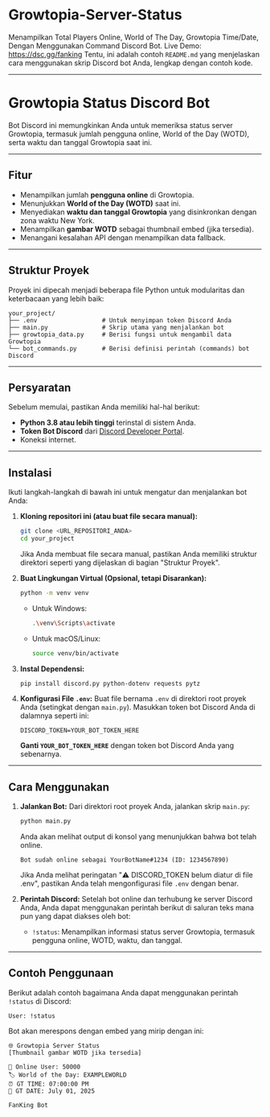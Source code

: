 # Growtopia-Server-Status
Menampilkan Total Players Online, World of The Day, Growtopia Time/Date, Dengan Menggunakan Command Discord Bot. Live Demo: https://dsc.gg/fanking
Tentu, ini adalah contoh `README.md` yang menjelaskan cara menggunakan skrip Discord bot Anda, lengkap dengan contoh kode.


-----

# Growtopia Status Discord Bot

Bot Discord ini memungkinkan Anda untuk memeriksa status server Growtopia, termasuk jumlah pengguna online, World of the Day (WOTD), serta waktu dan tanggal Growtopia saat ini.

-----

## Fitur

  * Menampilkan jumlah **pengguna online** di Growtopia.
  * Menunjukkan **World of the Day (WOTD)** saat ini.
  * Menyediakan **waktu dan tanggal Growtopia** yang disinkronkan dengan zona waktu New York.
  * Menampilkan **gambar WOTD** sebagai thumbnail embed (jika tersedia).
  * Menangani kesalahan API dengan menampilkan data fallback.

-----

## Struktur Proyek

Proyek ini dipecah menjadi beberapa file Python untuk modularitas dan keterbacaan yang lebih baik:

```
your_project/
├── .env                  # Untuk menyimpan token Discord Anda
├── main.py               # Skrip utama yang menjalankan bot
├── growtopia_data.py     # Berisi fungsi untuk mengambil data Growtopia
└── bot_commands.py       # Berisi definisi perintah (commands) bot Discord
```

-----

## Persyaratan

Sebelum memulai, pastikan Anda memiliki hal-hal berikut:

  * **Python 3.8 atau lebih tinggi** terinstal di sistem Anda.
  * **Token Bot Discord** dari [Discord Developer Portal](https://discord.com/developers/applications).
  * Koneksi internet.

-----

## Instalasi

Ikuti langkah-langkah di bawah ini untuk mengatur dan menjalankan bot Anda:

1.  **Kloning repositori ini (atau buat file secara manual):**

    ```bash
    git clone <URL_REPOSITORI_ANDA>
    cd your_project
    ```

    Jika Anda membuat file secara manual, pastikan Anda memiliki struktur direktori seperti yang dijelaskan di bagian "Struktur Proyek".

2.  **Buat Lingkungan Virtual (Opsional, tetapi Disarankan):**

    ```bash
    python -m venv venv
    ```

      * Untuk Windows:
        ```bash
        .\venv\Scripts\activate
        ```
      * Untuk macOS/Linux:
        ```bash
        source venv/bin/activate
        ```

3.  **Instal Dependensi:**

    ```bash
    pip install discord.py python-dotenv requests pytz
    ```

4.  **Konfigurasi File `.env`:**
    Buat file bernama `.env` di direktori root proyek Anda (setingkat dengan `main.py`). Masukkan token bot Discord Anda di dalamnya seperti ini:

    ```env
    DISCORD_TOKEN=YOUR_BOT_TOKEN_HERE
    ```

    **Ganti `YOUR_BOT_TOKEN_HERE`** dengan token bot Discord Anda yang sebenarnya.

-----

## Cara Menggunakan

1.  **Jalankan Bot:**
    Dari direktori root proyek Anda, jalankan skrip `main.py`:

    ```bash
    python main.py
    ```

    Anda akan melihat output di konsol yang menunjukkan bahwa bot telah online.

    ```
    Bot sudah online sebagai YourBotName#1234 (ID: 1234567890)
    ```

    Jika Anda melihat peringatan "⚠️ DISCORD\_TOKEN belum diatur di file .env", pastikan Anda telah mengonfigurasi file `.env` dengan benar.

2.  **Perintah Discord:**
    Setelah bot online dan terhubung ke server Discord Anda, Anda dapat menggunakan perintah berikut di saluran teks mana pun yang dapat diakses oleh bot:

      * `!status`: Menampilkan informasi status server Growtopia, termasuk pengguna online, WOTD, waktu, dan tanggal.

-----

## Contoh Penggunaan

Berikut adalah contoh bagaimana Anda dapat menggunakan perintah `!status` di Discord:

```
User: !status
```

Bot akan merespons dengan embed yang mirip dengan ini:

```
🌐 Growtopia Server Status
[Thumbnail gambar WOTD jika tersedia]

👥 Online User: 50000
🏷️ World of the Day: EXAMPLEWORLD
⏰ GT TIME: 07:00:00 PM
📅 GT DATE: July 01, 2025

FanKing Bot
```
